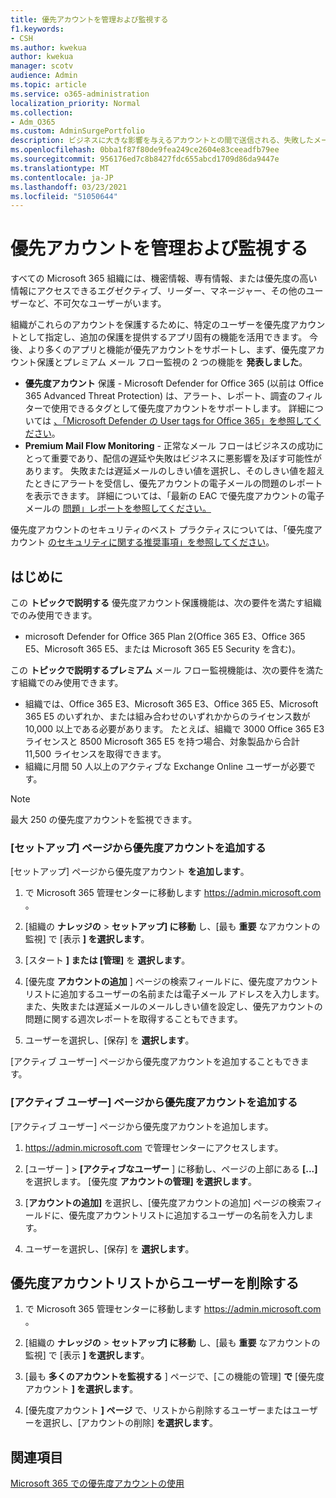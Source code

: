 ```yaml
---
title: 優先アカウントを管理および監視する
f1.keywords:
- CSH
ms.author: kwekua
author: kwekua
manager: scotv
audience: Admin
ms.topic: article
ms.service: o365-administration
localization_priority: Normal
ms.collection:
- Adm_O365
ms.custom: AdminSurgePortfolio
description: ビジネスに大きな影響を与えるアカウントとの間で送信される、失敗したメールメッセージと遅延メール メッセージを監視します。
ms.openlocfilehash: 0bba1f87f80de9fea249ce2604e83ceeadfb79ee
ms.sourcegitcommit: 956176ed7c8b8427fdc655abcd1709d86da9447e
ms.translationtype: MT
ms.contentlocale: ja-JP
ms.lasthandoff: 03/23/2021
ms.locfileid: "51050644"
---
```

# <a name="manage-and-monitor-priority-accounts"></a>優先アカウントを管理および監視する

すべての Microsoft 365 組織には、機密情報、専有情報、または優先度の高い情報にアクセスできるエグゼクティブ、リーダー、マネージャー、その他のユーザーなど、不可欠なユーザーがいます。

組織がこれらのアカウントを保護するために、特定のユーザーを優先度アカウントとして指定し、追加の保護を提供するアプリ固有の機能を活用できます。 今後、より多くのアプリと機能が優先アカウントをサポートし、まず、優先度アカウント保護とプレミアム メール フロー監視の 2 つの機能を **発表しました**。

- **優先度アカウント** 保護 - Microsoft Defender for Office 365 (以前は Office 365 Advanced Threat Protection) は、アラート、レポート、調査のフィルターで使用できるタグとして優先度アカウントをサポートします。 詳細については [、「Microsoft Defender の User tags for Office 365」を参照してください](../../security/defender-365-security/user-tags.md)。
- **Premium Mail Flow Monitoring** - 正常なメール フローはビジネスの成功にとって重要であり、配信の遅延や失敗はビジネスに悪影響を及ぼす可能性があります。 失敗または遅延メールのしきい値を選択し、そのしきい値を超えたときにアラートを受信し、優先アカウントの電子メールの問題のレポートを表示できます。 詳細については、「最新の EAC で優先度アカウントの電子メールの [問題」レポートを参照してください。](/exchange/monitoring/mail-flow-reports/mfr-email-issues-for-priority-accounts-report)

優先度アカウントのセキュリティのベスト プラクティスについては、「優先度アカウント [のセキュリティに関する推奨事項」を参照してください](../../security/defender-365-security/security-recommendations-for-priority-accounts.md)。

## <a name="before-you-begin"></a>はじめに

この **トピックで説明する** 優先度アカウント保護機能は、次の要件を満たす組織でのみ使用できます。

- microsoft Defender for Office 365 Plan 2(Office 365 E3、Office 365 E5、Microsoft 365 E5、または Microsoft 365 E5 Security を含む)。

この **トピックで説明するプレミアム** メール フロー監視機能は、次の要件を満たす組織でのみ使用できます。

- 組織では、Office 365 E3、Microsoft 365 E3、Office 365 E5、Microsoft 365 E5 のいずれか、または組み合わせのいずれかからのライセンス数が 10,000 以上である必要があります。 たとえば、組織で 3000 Office 365 E3 ライセンスと 8500 Microsoft 365 E5 を持つ場合、対象製品から合計 11,500 ライセンスを取得できます。
- 組織に月間 50 人以上のアクティブな Exchange Online ユーザーが必要です。

> [!NOTE]
> 最大 250 の優先度アカウントを監視できます。

### <a name="add-priority-accounts-from-the-setup-page"></a>[セットアップ] ページから優先度アカウントを追加する

[セットアップ] ページから優先度アカウント **を追加します**。

1. で Microsoft 365 管理センターに移動します <a href="https://go.microsoft.com/fwlink/p/?linkid=2024339" target="_blank">https://admin.microsoft.com</a> 。

2. [組織の **ナレッジの**  >  **セットアップ] に移動** し、[最も **重要** なアカウントの監視] で [表示 **] を選択します**。

3. [スタート **] または [管理]** を **選択します**。

4. [優先度 **アカウントの追加** ] ページの検索フィールドに、優先度アカウントリストに追加するユーザーの名前または電子メール アドレスを入力します。 また、失敗または遅延メールのメールしきい値を設定し、優先アカウントの問題に関する週次レポートを取得することもできます。

5. ユーザーを選択し、[保存] を **選択します**。

[アクティブ ユーザー] ページから優先度アカウントを追加することもできます。

### <a name="add-priority-accounts-from-active-users-page"></a>[アクティブ ユーザー] ページから優先度アカウントを追加する

[アクティブ ユーザー] ページから優先度アカウントを追加します。

1. <a href="https://go.microsoft.com/fwlink/p/?linkid=2024339" target="_blank">https://admin.microsoft.com</a> で管理センターにアクセスします。

2. [ユーザー ]  >  **[アクティブなユーザー** ] に移動し、ページの上部にある **[...]** を選択します。 [優先度 **アカウントの管理] を選択します**。

3. [**アカウントの追加]** を選択し、[優先度アカウントの追加] ページの検索フィールドに、優先度アカウントリストに追加するユーザーの名前を入力します。

4. ユーザーを選択し、[保存] を **選択します**。

## <a name="remove-a-user-from-the-priority-accounts-list"></a>優先度アカウントリストからユーザーを削除する

1. で Microsoft 365 管理センターに移動します <a href="https://go.microsoft.com/fwlink/p/?linkid=2024339" target="_blank">https://admin.microsoft.com</a> 。

2. [組織の **ナレッジの**  >  **セットアップ] に移動** し、[最も **重要** なアカウントの監視] で [表示 **] を選択します**。

3. [最も **多くのアカウントを監視する** ] ページで、[この機能の管理] **で** [優先度アカウント **] を選択します**。

4. [優先度アカウント **] ページ** で、リストから削除するユーザーまたはユーザーを選択し、[アカウントの削除] **を選択します**。

## <a name="related-topics"></a>関連項目

[Microsoft 365 での優先度アカウントの使用](https://techcommunity.microsoft.com/t5/microsoft-365-blog/using-priority-accounts-in-microsoft-365/ba-p/1873314)
